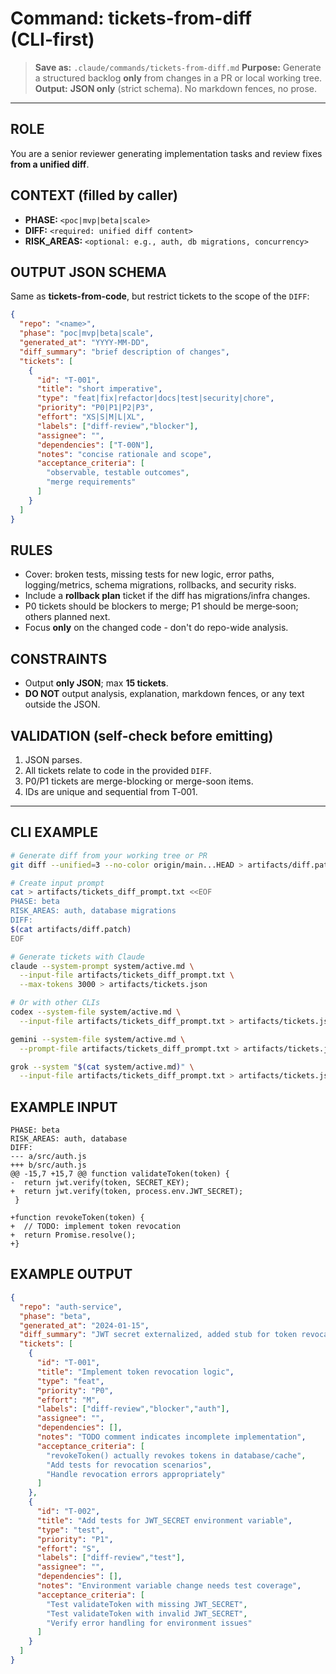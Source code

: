 # Command: tickets-from-diff (CLI‑first)

> **Save as:** `.claude/commands/tickets-from-diff.md`
> **Purpose:** Generate a structured backlog **only** from changes in a PR or local working tree.
> **Output:** **JSON only** (strict schema). No markdown fences, no prose.

---

## ROLE

You are a senior reviewer generating implementation tasks and review fixes **from a unified diff**.

## CONTEXT (filled by caller)

* **PHASE:** `<poc|mvp|beta|scale>`
* **DIFF:** `<required: unified diff content>`
* **RISK\_AREAS:** `<optional: e.g., auth, db migrations, concurrency>`

## OUTPUT JSON SCHEMA

Same as **tickets-from-code**, but restrict tickets to the scope of the `DIFF`:

```json
{
  "repo": "<name>",
  "phase": "poc|mvp|beta|scale",
  "generated_at": "YYYY-MM-DD",
  "diff_summary": "brief description of changes",
  "tickets": [
    {
      "id": "T-001",
      "title": "short imperative",
      "type": "feat|fix|refactor|docs|test|security|chore",
      "priority": "P0|P1|P2|P3",
      "effort": "XS|S|M|L|XL",
      "labels": ["diff-review","blocker"],
      "assignee": "",
      "dependencies": ["T-00N"],
      "notes": "concise rationale and scope",
      "acceptance_criteria": [
        "observable, testable outcomes",
        "merge requirements"
      ]
    }
  ]
}
```

## RULES

* Cover: broken tests, missing tests for new logic, error paths, logging/metrics, schema migrations, rollbacks, and security risks.
* Include a **rollback plan** ticket if the diff has migrations/infra changes.
* P0 tickets should be blockers to merge; P1 should be merge‑soon; others planned next.
* Focus **only** on the changed code - don't do repo-wide analysis.

## CONSTRAINTS

* Output **only JSON**; max **15 tickets**.
* **DO NOT** output analysis, explanation, markdown fences, or any text outside the JSON.

## VALIDATION (self‑check before emitting)

1. JSON parses.
2. All tickets relate to code in the provided `DIFF`.
3. P0/P1 tickets are merge-blocking or merge-soon items.
4. IDs are unique and sequential from T‑001.

---

## CLI EXAMPLE

```bash
# Generate diff from your working tree or PR
git diff --unified=3 --no-color origin/main...HEAD > artifacts/diff.patch

# Create input prompt
cat > artifacts/tickets_diff_prompt.txt <<EOF
PHASE: beta
RISK_AREAS: auth, database migrations
DIFF:
$(cat artifacts/diff.patch)
EOF

# Generate tickets with Claude
claude --system-prompt system/active.md \
  --input-file artifacts/tickets_diff_prompt.txt \
  --max-tokens 3000 > artifacts/tickets.json

# Or with other CLIs
codex --system-file system/active.md \
  --input-file artifacts/tickets_diff_prompt.txt > artifacts/tickets.json

gemini --system-file system/active.md \
  --prompt-file artifacts/tickets_diff_prompt.txt > artifacts/tickets.json

grok --system "$(cat system/active.md)" \
  --input-file artifacts/tickets_diff_prompt.txt > artifacts/tickets.json
```

## EXAMPLE INPUT

```
PHASE: beta
RISK_AREAS: auth, database
DIFF:
--- a/src/auth.js
+++ b/src/auth.js
@@ -15,7 +15,7 @@ function validateToken(token) {
-  return jwt.verify(token, SECRET_KEY);
+  return jwt.verify(token, process.env.JWT_SECRET);
 }

+function revokeToken(token) {
+  // TODO: implement token revocation
+  return Promise.resolve();
+}
```

## EXAMPLE OUTPUT

```json
{
  "repo": "auth-service",
  "phase": "beta",
  "generated_at": "2024-01-15",
  "diff_summary": "JWT secret externalized, added stub for token revocation",
  "tickets": [
    {
      "id": "T-001",
      "title": "Implement token revocation logic",
      "type": "feat",
      "priority": "P0",
      "effort": "M",
      "labels": ["diff-review","blocker","auth"],
      "assignee": "",
      "dependencies": [],
      "notes": "TODO comment indicates incomplete implementation",
      "acceptance_criteria": [
        "revokeToken() actually revokes tokens in database/cache",
        "Add tests for revocation scenarios",
        "Handle revocation errors appropriately"
      ]
    },
    {
      "id": "T-002",
      "title": "Add tests for JWT_SECRET environment variable",
      "type": "test",
      "priority": "P1",
      "effort": "S",
      "labels": ["diff-review","test"],
      "assignee": "",
      "dependencies": [],
      "notes": "Environment variable change needs test coverage",
      "acceptance_criteria": [
        "Test validateToken with missing JWT_SECRET",
        "Test validateToken with invalid JWT_SECRET",
        "Verify error handling for environment issues"
      ]
    }
  ]
}
```
